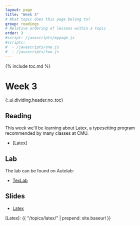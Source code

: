 ```yaml
---
layout: page
title: "Week 3"
# What topic does this page belong to?
group: readings
# Relative ordering of lessons within a topic
order: 3
#script: /javascripts/mypage.js
#scripts:
#  - /javascripts/one.js
#  - /javascripts/two.js
---
```



{% include toc.md %}

# Week 3
{:.ui.dividing.header.no_toc}

## Reading

This week we'll be learning about Latex, a typesetting program recommended by
many classes at CMU.

- [Latex]

## Lab

The lab can be found on Autolab:

- [TexLab](https://autolab.andrew.cmu.edu/courses/07131-f20/assessments/texlab)

## Slides

- [Latex](latex.pdf)

[Latex]: {{ "/topics/latex/"   | prepend: site.baseurl }}
